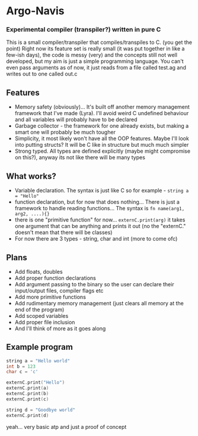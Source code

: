 # Argo-Navis
### Experimental compiler (transpiler?) written in pure C

This is a small compiler/transpiler that compiles/transpiles to C. (you get the point)
Right now its feature set is really small (it was put together in like a few-ish days), the code is messy (very) and
the concepts still not well developed, but my aim is just a simple programming language. You can't even pass arguments as of now,
it just reads from a file called test.ag and writes out to one called out.c


## Features
- Memory safety (obviously)... It's built off another memory management framework that I've made (Lyra). I'll avoid weird C undefined behaviour and all variables will probably have to be declared
- Garbage collector - the framework for one already exists, but making a smart one will probably be much tougher
- Simplicity, it most likely won't have all the OOP features. Maybe I'll look into putting structs? It will be C like in structure but much much simpler
- Strong typed. All types are defined explicitly (maybe might compromise on this?), anyway its not like there will be many types

## What works?
- Variable declaration. The syntax is just like C so for example - `string a = "Hello"`
- function declaration, but for now that does nothing... There is just a framework to handle reading functions... The syntax is  `fn name(arg1, arg2, ....){}`
- there is one "primitive function" for now... `externC.print(arg)` it takes one argument that can be anything and prints it out (no the "externC." doesn't mean that there will be classes)
- For now there are 3 types - string, char and int (more to come ofc)

## Plans
- Add floats, doubles
- Add proper function declarations
- Add argument passing to the binary so the user can declare their input/output files, compiler flags etc
- Add more primitive functions
- Add rudimentary memory management (just clears all memory at the end of the program)
- Add scoped variables
- Add proper file inclusion
- And I'll think of more as it goes along
## Example program
```C
string a = "Hello world"
int b = 123
char c = 'c'

externC.print("Hello")
externC.print(a)
externC.print(b)
externC.print(c)

string d = "Goodbye world"
externC.print(d)
```
yeah... very basic atp and just a proof of concept
